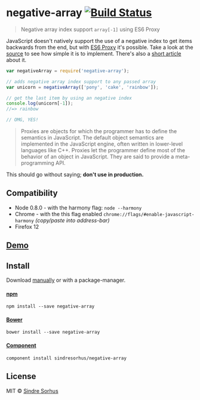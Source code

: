 # negative-array [![Build Status](https://secure.travis-ci.org/sindresorhus/negative-array.png?branch=gh-pages)](http://travis-ci.org/sindresorhus/negative-array)

> Negative array index support `array[-1]` using ES6 Proxy

JavaScript doesn't natively support the use of a negative index to get items backwards from the end, but with [ES6 Proxy](http://soft.vub.ac.be/~tvcutsem/proxies/) it's possible. Take a look at the [source](https://github.com/sindresorhus/negative-array/blob/207b5858ed0261cc9a92a357ea7787b72abafcc7/negative-array.js#L21-L30) to see how simple it is to implement. There's also a [short article](http://dailyjs.com/2013/11/15/negative-array/) about it.

```js
var negativeArray = require('negative-array');

// adds negative array index support to any passed array
var unicorn = negativeArray(['pony', 'cake', 'rainbow']);

// get the last item by using an negative index
console.log(unicorn[-1]);
//=> rainbow

// OMG, YES!
```

> Proxies are objects for which the programmer has to define the semantics in JavaScript. The default object semantics are implemented in the JavaScript engine, often written in lower-level languages like C++. Proxies let the programmer define most of the behavior of an object in JavaScript. They are said to provide a meta-programming API.

This should go without saying; **don't use in production.**


## Compatibility

- Node 0.8.0 - with the harmony flag: `node --harmony`
- Chrome - with the this flag enabled `chrome://flags/#enable-javascript-harmony` *(copy/paste into address-bar)*
- Firefox 12


## [Demo](http://sindresorhus.com/negative-array)


## Install

Download [manually](https://github.com/sindresorhus/negative-array/releases) or with a package-manager.

#### [npm](https://npmjs.org/package/negative-array)

```
npm install --save negative-array
```

#### [Bower](http://bower.io)

```
bower install --save negative-array
```

#### [Component](https://github.com/component/component)

```
component install sindresorhus/negative-array
```


## License

MIT © [Sindre Sorhus](http://sindresorhus.com)
